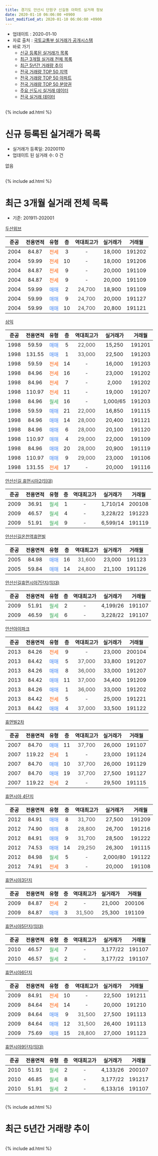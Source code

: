 ```yaml
---
title: 경기도 안산시 단원구 신길동 아파트 실거래 정보
date: 2020-01-10 06:06:00 +0900
last_modified_at: 2020-01-10 06:06:00 +0900
---
```


* 업데이트 : 2020-01-10
* 자료 출처 : [국토교통부 실거래가 공개시스템](http://rt.molit.go.kr)
* 바로 가기
    * [신규 등록된 실거래가 목록](#신규-등록된-실거래가-목록)
    * [최근 3개월 실거래 전체 목록](#최근-3개월-실거래-전체-목록)
    * [최근 5년간 거래량 추이](#최근-5년간-거래량-추이)
    * [전국 거래량 TOP 50 지역](https://inasie.github.io/apt-trade-info/최근-3개월-전국에서-가장-거래가-많이-발생한-지역)
    * [전국 거래량 TOP 50 아파트](https://inasie.github.io/apt-trade-info/최근-3개월-전국에서-가장-거래가-많이-발생한-아파트)
    * [전국 거래량 TOP 50 분양권](https://inasie.github.io/apt-trade-info/최근-3개월-전국에서-가장-거래가-많이-발생한-분양권)
    * [주요 신도시 실거래 데이터](https://inasie.github.io/apt-trade-info/주요-신도시)
    * [전국 실거래 데이터](https://inasie.github.io/apt-trade-info/전국)
<br>
{% include ad.html %}
<br>

# 신규 등록된 실거래가 목록
* 실거래가 등록일: 20200110
* 업데이트 된 실거래 수: 0 건

없음

<br>
{% include ad.html %}
<br>

# 최근 3개월 실거래 전체 목록
* 기준: 201911-202001


[두산위브](https://search.naver.com/search.naver?query=%EA%B2%BD%EA%B8%B0%EB%8F%84+%EC%95%88%EC%82%B0%EC%8B%9C+%EB%8B%A8%EC%9B%90%EA%B5%AC+%EC%8B%A0%EA%B8%B8%EB%8F%99+%EB%91%90%EC%82%B0%EC%9C%84%EB%B8%8C)

|준공|전용면적|유형|층|역대최고가|실거래가|거래월|
|:---:|:---:|:---:|:---:|:---:|:---:|:---:|
|2004|84.87|<span style="color:#ff5a00">전세</span>|3|<span style="color:#444444">-</span>|18,000|191202|
|2004|59.99|<span style="color:#ff5a00">전세</span>|10|<span style="color:#444444">-</span>|18,000|191206|
|2004|84.87|<span style="color:#ff5a00">전세</span>|9|<span style="color:#444444">-</span>|20,000|191109|
|2004|84.87|<span style="color:#ff5a00">전세</span>|9|<span style="color:#444444">-</span>|20,000|191109|
|2004|59.99|<span style="color:#4285f3">매매</span>|2|<span style="color:#444444">24,700</span>|18,900|191109|
|2004|59.99|<span style="color:#4285f3">매매</span>|9|<span style="color:#444444">24,700</span>|20,000|191127|
|2004|59.99|<span style="color:#4285f3">매매</span>|10|<span style="color:#444444">24,700</span>|20,800|191121|

[삼익](https://search.naver.com/search.naver?query=%EA%B2%BD%EA%B8%B0%EB%8F%84+%EC%95%88%EC%82%B0%EC%8B%9C+%EB%8B%A8%EC%9B%90%EA%B5%AC+%EC%8B%A0%EA%B8%B8%EB%8F%99+%EC%82%BC%EC%9D%B5)

|준공|전용면적|유형|층|역대최고가|실거래가|거래월|
|:---:|:---:|:---:|:---:|:---:|:---:|:---:|
|1998|59.59|<span style="color:#4285f3">매매</span>|5|<span style="color:#444444">22,000</span>|15,250|191201|
|1998|131.55|<span style="color:#4285f3">매매</span>|1|<span style="color:#444444">33,000</span>|22,500|191203|
|1998|59.59|<span style="color:#ff5a00">전세</span>|14|<span style="color:#444444">-</span>|16,000|191203|
|1998|84.96|<span style="color:#ff5a00">전세</span>|16|<span style="color:#444444">-</span>|23,000|191202|
|1998|84.96|<span style="color:#ff5a00">전세</span>|7|<span style="color:#444444">-</span>|2,000|191202|
|1998|110.97|<span style="color:#ff5a00">전세</span>|11|<span style="color:#444444">-</span>|19,000|191207|
|1998|84.96|<span style="color:#34a853">월세</span>|16|<span style="color:#444444">-</span>|1,000/65|191203|
|1998|59.59|<span style="color:#4285f3">매매</span>|21|<span style="color:#444444">22,000</span>|16,850|191115|
|1998|84.96|<span style="color:#4285f3">매매</span>|14|<span style="color:#444444">28,000</span>|20,400|191121|
|1998|84.96|<span style="color:#4285f3">매매</span>|6|<span style="color:#444444">28,000</span>|20,100|191120|
|1998|110.97|<span style="color:#4285f3">매매</span>|4|<span style="color:#444444">29,000</span>|22,000|191109|
|1998|84.96|<span style="color:#4285f3">매매</span>|20|<span style="color:#444444">28,000</span>|20,900|191119|
|1998|110.97|<span style="color:#4285f3">매매</span>|9|<span style="color:#444444">29,000</span>|23,000|191106|
|1998|131.55|<span style="color:#ff5a00">전세</span>|17|<span style="color:#444444">-</span>|20,000|191116|

[안산신길 휴먼시아2(임대)](https://search.naver.com/search.naver?query=%EA%B2%BD%EA%B8%B0%EB%8F%84+%EC%95%88%EC%82%B0%EC%8B%9C+%EB%8B%A8%EC%9B%90%EA%B5%AC+%EC%8B%A0%EA%B8%B8%EB%8F%99+%EC%95%88%EC%82%B0%EC%8B%A0%EA%B8%B8+%ED%9C%B4%EB%A8%BC%EC%8B%9C%EC%95%842%28%EC%9E%84%EB%8C%80%29)

|준공|전용면적|유형|층|역대최고가|실거래가|거래월|
|:---:|:---:|:---:|:---:|:---:|:---:|:---:|
|2009|36.91|<span style="color:#34a853">월세</span>|1|<span style="color:#444444">-</span>|1,710/14|200108|
|2009|46.57|<span style="color:#34a853">월세</span>|4|<span style="color:#444444">-</span>|3,228/22|191223|
|2009|51.91|<span style="color:#34a853">월세</span>|9|<span style="color:#444444">-</span>|6,599/14|191119|

[안산신길온천역휴먼빌](https://search.naver.com/search.naver?query=%EA%B2%BD%EA%B8%B0%EB%8F%84+%EC%95%88%EC%82%B0%EC%8B%9C+%EB%8B%A8%EC%9B%90%EA%B5%AC+%EC%8B%A0%EA%B8%B8%EB%8F%99+%EC%95%88%EC%82%B0%EC%8B%A0%EA%B8%B8%EC%98%A8%EC%B2%9C%EC%97%AD%ED%9C%B4%EB%A8%BC%EB%B9%8C)

|준공|전용면적|유형|층|역대최고가|실거래가|거래월|
|:---:|:---:|:---:|:---:|:---:|:---:|:---:|
|2005|84.98|<span style="color:#4285f3">매매</span>|16|<span style="color:#444444">31,600</span>|23,000|191123|
|2005|59.84|<span style="color:#4285f3">매매</span>|14|<span style="color:#444444">24,800</span>|21,100|191126|

[안산신길휴먼시아7단지(임대)](https://search.naver.com/search.naver?query=%EA%B2%BD%EA%B8%B0%EB%8F%84+%EC%95%88%EC%82%B0%EC%8B%9C+%EB%8B%A8%EC%9B%90%EA%B5%AC+%EC%8B%A0%EA%B8%B8%EB%8F%99+%EC%95%88%EC%82%B0%EC%8B%A0%EA%B8%B8%ED%9C%B4%EB%A8%BC%EC%8B%9C%EC%95%847%EB%8B%A8%EC%A7%80%28%EC%9E%84%EB%8C%80%29)

|준공|전용면적|유형|층|역대최고가|실거래가|거래월|
|:---:|:---:|:---:|:---:|:---:|:---:|:---:|
|2009|51.91|<span style="color:#34a853">월세</span>|2|<span style="color:#444444">-</span>|4,199/26|191107|
|2009|46.59|<span style="color:#34a853">월세</span>|6|<span style="color:#444444">-</span>|3,228/22|191107|

[안산아이파크](https://search.naver.com/search.naver?query=%EA%B2%BD%EA%B8%B0%EB%8F%84+%EC%95%88%EC%82%B0%EC%8B%9C+%EB%8B%A8%EC%9B%90%EA%B5%AC+%EC%8B%A0%EA%B8%B8%EB%8F%99+%EC%95%88%EC%82%B0%EC%95%84%EC%9D%B4%ED%8C%8C%ED%81%AC)

|준공|전용면적|유형|층|역대최고가|실거래가|거래월|
|:---:|:---:|:---:|:---:|:---:|:---:|:---:|
|2013|84.26|<span style="color:#ff5a00">전세</span>|9|<span style="color:#444444">-</span>|23,000|200104|
|2013|84.42|<span style="color:#4285f3">매매</span>|5|<span style="color:#444444">37,000</span>|33,800|191207|
|2013|84.26|<span style="color:#4285f3">매매</span>|8|<span style="color:#444444">36,000</span>|33,000|191207|
|2013|84.42|<span style="color:#4285f3">매매</span>|11|<span style="color:#444444">37,000</span>|34,400|191209|
|2013|84.26|<span style="color:#4285f3">매매</span>|1|<span style="color:#444444">36,000</span>|33,000|191202|
|2013|84.42|<span style="color:#ff5a00">전세</span>|5|<span style="color:#444444">-</span>|25,000|191221|
|2013|84.42|<span style="color:#4285f3">매매</span>|4|<span style="color:#444444">37,000</span>|33,500|191122|

[휴먼빌2차](https://search.naver.com/search.naver?query=%EA%B2%BD%EA%B8%B0%EB%8F%84+%EC%95%88%EC%82%B0%EC%8B%9C+%EB%8B%A8%EC%9B%90%EA%B5%AC+%EC%8B%A0%EA%B8%B8%EB%8F%99+%ED%9C%B4%EB%A8%BC%EB%B9%8C2%EC%B0%A8)

|준공|전용면적|유형|층|역대최고가|실거래가|거래월|
|:---:|:---:|:---:|:---:|:---:|:---:|:---:|
|2007|84.70|<span style="color:#4285f3">매매</span>|11|<span style="color:#444444">37,700</span>|26,000|191107|
|2007|119.22|<span style="color:#ff5a00">전세</span>|1|<span style="color:#444444">-</span>|23,000|191124|
|2007|84.70|<span style="color:#4285f3">매매</span>|10|<span style="color:#444444">37,700</span>|26,000|191129|
|2007|84.70|<span style="color:#4285f3">매매</span>|19|<span style="color:#444444">37,700</span>|27,500|191127|
|2007|119.22|<span style="color:#ff5a00">전세</span>|2|<span style="color:#444444">-</span>|29,500|191115|

[휴먼시아 4단지](https://search.naver.com/search.naver?query=%EA%B2%BD%EA%B8%B0%EB%8F%84+%EC%95%88%EC%82%B0%EC%8B%9C+%EB%8B%A8%EC%9B%90%EA%B5%AC+%EC%8B%A0%EA%B8%B8%EB%8F%99+%ED%9C%B4%EB%A8%BC%EC%8B%9C%EC%95%84+4%EB%8B%A8%EC%A7%80)

|준공|전용면적|유형|층|역대최고가|실거래가|거래월|
|:---:|:---:|:---:|:---:|:---:|:---:|:---:|
|2012|84.91|<span style="color:#4285f3">매매</span>|8|<span style="color:#444444">31,700</span>|27,500|191209|
|2012|74.90|<span style="color:#4285f3">매매</span>|8|<span style="color:#444444">28,800</span>|26,700|191216|
|2012|84.91|<span style="color:#4285f3">매매</span>|9|<span style="color:#444444">31,700</span>|28,500|191222|
|2012|74.53|<span style="color:#4285f3">매매</span>|14|<span style="color:#444444">29,250</span>|26,300|191115|
|2012|84.98|<span style="color:#34a853">월세</span>|5|<span style="color:#444444">-</span>|2,000/80|191122|
|2012|74.91|<span style="color:#ff5a00">전세</span>|3|<span style="color:#444444">-</span>|20,000|191108|


<script async src="//pagead2.googlesyndication.com/pagead/js/adsbygoogle.js"></script>
<!-- 기본 -->
<ins class="adsbygoogle"
     style="display:block"
     data-ad-client="ca-pub-2446590836940007"
     data-ad-slot="1659523306"
     data-ad-format="auto"
     data-full-width-responsive="true"></ins>
<script>
(adsbygoogle = window.adsbygoogle || []).push({});
</script>


[휴먼시아3단지](https://search.naver.com/search.naver?query=%EA%B2%BD%EA%B8%B0%EB%8F%84+%EC%95%88%EC%82%B0%EC%8B%9C+%EB%8B%A8%EC%9B%90%EA%B5%AC+%EC%8B%A0%EA%B8%B8%EB%8F%99+%ED%9C%B4%EB%A8%BC%EC%8B%9C%EC%95%843%EB%8B%A8%EC%A7%80)

|준공|전용면적|유형|층|역대최고가|실거래가|거래월|
|:---:|:---:|:---:|:---:|:---:|:---:|:---:|
|2009|84.87|<span style="color:#ff5a00">전세</span>|2|<span style="color:#444444">-</span>|21,000|200106|
|2009|84.87|<span style="color:#4285f3">매매</span>|3|<span style="color:#444444">31,500</span>|25,300|191109|

[휴먼시아5단지(임대)](https://search.naver.com/search.naver?query=%EA%B2%BD%EA%B8%B0%EB%8F%84+%EC%95%88%EC%82%B0%EC%8B%9C+%EB%8B%A8%EC%9B%90%EA%B5%AC+%EC%8B%A0%EA%B8%B8%EB%8F%99+%ED%9C%B4%EB%A8%BC%EC%8B%9C%EC%95%845%EB%8B%A8%EC%A7%80%28%EC%9E%84%EB%8C%80%29)

|준공|전용면적|유형|층|역대최고가|실거래가|거래월|
|:---:|:---:|:---:|:---:|:---:|:---:|:---:|
|2010|46.57|<span style="color:#34a853">월세</span>|7|<span style="color:#444444">-</span>|3,177/22|191107|
|2010|46.57|<span style="color:#34a853">월세</span>|2|<span style="color:#444444">-</span>|3,177/22|191107|

[휴먼시아6단지](https://search.naver.com/search.naver?query=%EA%B2%BD%EA%B8%B0%EB%8F%84+%EC%95%88%EC%82%B0%EC%8B%9C+%EB%8B%A8%EC%9B%90%EA%B5%AC+%EC%8B%A0%EA%B8%B8%EB%8F%99+%ED%9C%B4%EB%A8%BC%EC%8B%9C%EC%95%846%EB%8B%A8%EC%A7%80)

|준공|전용면적|유형|층|역대최고가|실거래가|거래월|
|:---:|:---:|:---:|:---:|:---:|:---:|:---:|
|2009|84.91|<span style="color:#ff5a00">전세</span>|10|<span style="color:#444444">-</span>|22,500|191211|
|2009|84.64|<span style="color:#ff5a00">전세</span>|14|<span style="color:#444444">-</span>|20,000|191210|
|2009|84.64|<span style="color:#4285f3">매매</span>|9|<span style="color:#444444">31,500</span>|27,500|191113|
|2009|84.64|<span style="color:#4285f3">매매</span>|12|<span style="color:#444444">31,500</span>|26,400|191113|
|2009|75.69|<span style="color:#4285f3">매매</span>|15|<span style="color:#444444">28,800</span>|27,000|191123|

[휴먼시아9단지(임대)](https://search.naver.com/search.naver?query=%EA%B2%BD%EA%B8%B0%EB%8F%84+%EC%95%88%EC%82%B0%EC%8B%9C+%EB%8B%A8%EC%9B%90%EA%B5%AC+%EC%8B%A0%EA%B8%B8%EB%8F%99+%ED%9C%B4%EB%A8%BC%EC%8B%9C%EC%95%849%EB%8B%A8%EC%A7%80%28%EC%9E%84%EB%8C%80%29)

|준공|전용면적|유형|층|역대최고가|실거래가|거래월|
|:---:|:---:|:---:|:---:|:---:|:---:|:---:|
|2010|51.91|<span style="color:#34a853">월세</span>|2|<span style="color:#444444">-</span>|4,133/26|200107|
|2010|46.85|<span style="color:#34a853">월세</span>|8|<span style="color:#444444">-</span>|3,177/22|191217|
|2010|51.91|<span style="color:#34a853">월세</span>|2|<span style="color:#444444">-</span>|6,133/16|191107|


<br>
{% include ad.html %}
<br>

# 최근 5년간 거래량 추이


<div style="width:100%;">
    <canvas id="deal_progress" height="200"></canvas>
</div>

<script>
new Chart(document.getElementById("deal_progress"), {
    type: 'line',
    data: {
        labels: ['201501','201502','201503','201504','201505','201506','201507','201508','201509','201510','201511','201512','201601','201602','201603','201604','201605','201606','201607','201608','201609','201610','201611','201612','201701','201702','201703','201704','201705','201706','201707','201708','201709','201710','201711','201712','201801','201802','201803','201804','201805','201806','201807','201808','201809','201810','201811','201812','201901','201902','201903','201904','201905','201906','201907','201908','201909','201910','201911','201912','202001'],
        datasets: [{
            label: '매매',
            pointRadius: 1,
            data: [25, 22, 52, 29, 19, 31, 13, 28, 24, 26, 24, 22, 14, 12, 23, 8, 18, 37, 23, 25, 18, 17, 12, 10, 10, 13, 24, 14, 15, 23, 24, 20, 13, 17, 22, 19, 11, 14, 12, 11, 13, 16, 19, 24, 17, 13, 14, 8, 11, 15, 25, 22, 24, 20, 22, 22, 16, 28, 20, 9, 0],
            borderColor: "rgba(255, 201, 14, 1)",
            backgroundColor: "rgba(255, 201, 14, 0.5)",
            fill: false,
            lineTension: 0
        },{
            label: '전월세',
            pointRadius: 1,
            data: [8, 10, 20, 17, 58, 16, 12, 16, 19, 23, 16, 9, 13, 48, 13, 16, 7, 43, 10, 16, 16, 10, 6, 18, 13, 12, 10, 10, 35, 20, 16, 12, 15, 25, 14, 8, 19, 39, 17, 14, 15, 34, 27, 12, 18, 23, 4, 18, 24, 22, 17, 15, 60, 18, 18, 32, 17, 24, 13, 12, 4],
            borderColor: "rgba(0, 141, 185, 1)",
            backgroundColor: "rgba(0, 141, 185, 0.5)",
            fill: false,
            lineTension: 0
        }
        ]
    },
    options: {
        responsive: true,
        title: {
            display: false
        },
        tooltips: {
            mode: 'index',
            intersect: false
        },
        hover: {
            mode: 'nearest',
            intersect: true
        },
        scales: {
            xAxes: [{
                display: true,
                scaleLabel: {
                    display: true,
                    labelString: '년/월'
                }
            }],
            yAxes: [{
                display: true,
                ticks: {
                    suggestedMin: 0,
                },
                scaleLabel: {
                    display: true,
                    labelString: '실거래 수'
                }
            }]
        }
    }
});

</script>


<br>
{% include ad.html %}
<br>


